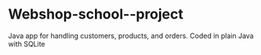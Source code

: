 # Webshop-school--project
Java app for handling customers, products, and orders. Coded in plain Java with SQLite
